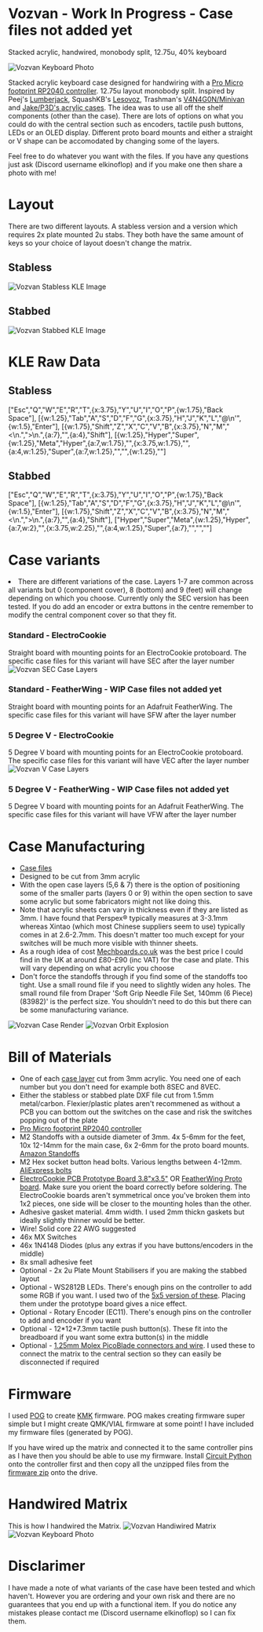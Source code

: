 # Vozvan - Work In Progress - Case files not added yet
Stacked acrylic, handwired, monobody split, 12.75u, 40% keyboard

<img src="https://github.com/ElKinoflop/Barghest/blob/main/images/placeholder.jpg" alt="Vozvan Keyboard Photo">

Stacked acrylic keyboard case designed for handwiring with a <a href="https://mechboards.co.uk/products/pro-micro-5v?_pos=2&_sid=c64ff0323&_ss=r" target="_blank">Pro Micro footprint RP2040 controller</a>. 12.75u layout monobody split. Inspired by Peej's <a href="https://github.com/peej/lumberjack-keyboard" target="_blank">Lumberjack</a>, SquashKB's <a href="https://www.instagram.com/squash_kb/?hl=en-gb">Lesovoz</a>, Trashman's <a href="https://trashman.wiki/keyboards/v4n4g0n">V4N4G0N/Minivan</a> and <a href="https://p3dstore.notion.site/P3Dstore-Open-Source-Project-List-6e85900337294e769fb7b8fa68d68f27">Jake/P3D's acrylic cases</a>. The idea was to use all off the shelf components (other than the case). There are lots of options on what you could do with the central section such as encoders, tactile push buttons, LEDs or an OLED display. Different proto board mounts and either a straight or V shape can be accomodated by changing some of the layers.

Feel free to do whatever you want with the files. If you have any questions just ask (Discord username elkinoflop) and if you make one then share a photo with me!

<h1>Layout</h1>
There are two different layouts. A stabless version and a version which requires 2x plate mounted 2u stabs. They both have the same amount of keys so your choice of layout doesn't change the matrix.

<h2>Stabless</h2>
<img src="https://github.com/ElKinoflop/Vozvan/blob/main/images/Vozvan%20Handwire%20KLE.jpg" alt="Vozvan Stabless KLE Image">

<h2>Stabbed</h2>
<img src="https://github.com/ElKinoflop/Vozvan/blob/main/images/Vozvan%20Stabbed%20KLE.jpg" alt="Vozvan Stabbed KLE Image">

<h1>KLE Raw Data</h1>
<h2>Stabless</h2>
["Esc","Q","W","E","R","T",{x:3.75},"Y","U","I","O","P",{w:1.75},"Back<br>Space"],
[{w:1.25},"Tab","A","S","D","F","G",{x:3.75},"H","J","K","L","@\n'",{w:1.5},"Enter"],
[{w:1.75},"Shift","Z","X","C","V","B",{x:3.75},"N","M","<\n.",">\n.",{a:7},"",{a:4},"Shift"],
[{w:1.25},"Hyper","Super",{w:1.25},"Meta","Hyper",{a:7,w:1.75},"",{x:3.75,w:1.75},"",{a:4,w:1.25},"Super",{a:7,w:1.25},"","",{w:1.25},""]

<h2>Stabbed</h2>
["Esc","Q","W","E","R","T",{x:3.75},"Y","U","I","O","P",{w:1.75},"Back<br>Space"],
[{w:1.25},"Tab","A","S","D","F","G",{x:3.75},"H","J","K","L","@\n'",{w:1.5},"Enter"],
[{w:1.75},"Shift","Z","X","C","V","B",{x:3.75},"N","M","<\n.",">\n.",{a:7},"",{a:4},"Shift"],
["Hyper","Super","Meta",{w:1.25},"Hyper",{a:7,w:2},"",{x:3.75,w:2.25},"",{a:4,w:1.25},"Super",{a:7},"","",""]

<h1>Case variants</h1>
<li>There are different variations of the case. Layers 1-7 are common across all variants but 0 (component cover), 8 (bottom) and 9 (feet) will change depending on which you choose. Currently only the SEC version has been tested. If you do add an encoder or extra buttons in the centre remember to modify the central component cover so that they fit.</li>
<h3>Standard - ElectroCookie</h3>
Straight board with mounting points for an ElectroCookie protoboard. The specific case files for this variant will have SEC after the layer number

<img src="https://github.com/ElKinoflop/Vozvan/blob/main/images/Vozvan%20Combined.png" alt="Vozvan SEC Case Layers">

<h3>Standard - FeatherWing - WIP Case files not added yet</h3>
Straight board with mounting points for an Adafruit FeatherWing. The specific case files for this variant will have SFW after the layer number
<h3>5 Degree V - ElectroCookie</h3>
5 Degree V board with mounting points for an ElectroCookie protoboard. The specific case files for this variant will have VEC after the layer number

<img src="https://github.com/ElKinoflop/Vozvan/blob/main/images/Vozvan%20V%20Combined.png" alt="Vozvan V Case Layers">

<h3>5 Degree V - FeatherWing - WIP Case files not added yet</h3>
5 Degree V board with mounting points for an Adafruit FeatherWing. The specific case files for this variant will have VFW after the layer number

<h1>Case Manufacturing</h1>
<ul>
  <li><a href="https://github.com/ElKinoflop/Vozvan/tree/main/Case%20Files" target="_blank">Case files</a></li>
  <li>Designed to be cut from 3mm acrylic</li>
  <li>With the open case layers (5,6 & 7) there is the option of positioning some of the smaller parts (layers 0 or 9) within the open section to save some acrylic but some fabricators might not like doing this.</li>
  <li>Note that acrylic sheets can vary in thickness even if they are listed as 3mm. I have found that Perspex® typically measures at 3-3.1mm whereas Xintao (which most Chinese suppliers seem to use) typically comes in at 2.6-2.7mm. This doesn't matter too much except for your switches will be much more visible with thinner sheets.</li>
  <li>As a rough idea of cost <a href="https://mechboards.co.uk/" target="_blank">Mechboards.co.uk</a> was the best price I could find in the UK at around £80-£90 (inc VAT) for the case and plate. This will vary depending on what acrylic you choose</li>
  <li>Don't force the standoffs through if you find some of the standoffs too tight. Use a small round file if you need to slightly widen any holes. The small round file from Draper 'Soft Grip Needle File Set, 140mm (6 Piece) (83982)' is the perfect size. You shouldn't need to do this but there can be some manufacturing variance.</li>
</ul>

<img src="https://github.com/ElKinoflop/Vozvan/blob/main/images/9d9e7bed-2c7b-4b43-9d6c-c64e370a0fa1.PNG" alt="Vozvan Case Render">

<img src="https://github.com/ElKinoflop/Vozvan/blob/main/images/Vozvan%20Orbit%20Explode.gif" alt="Vozvan Orbit Explosion">

<h1>Bill of Materials</h1>
<ul>
  <li>One of each <a href="https://github.com/ElKinoflop/Vozvan/tree/main/Case%20Files" target="_blank">case layer</a> cut from 3mm acrylic. You need one of each number but you don't need for example both 8SEC and 8VEC.</li>
  <li>Either the stabless or stabbed plate DXF file cut from 1.5mm metal/carbon. Flexier/plastic plates aren't recommened as without a PCB you can bottom out the switches on the case and risk the switches popping out of the plate</li>
  <li><a href="https://mechboards.co.uk/products/pro-micro-5v?_pos=2&_sid=c64ff0323&_ss=r" target="_blank">Pro Micro footprint RP2040 controller</a></li>
  <li>M2 Standoffs with a outside diameter of 3mm. 4x 5-6mm for the feet, 10x 12-14mm for the main case, 6x 2-6mm for the proto board mounts. <a href="https://amzn.eu/d/8H1HG6Y" target="_blank">Amazon Standoffs</a></li></li>
  <li>M2 Hex socket button head bolts. Various lengths between 4-12mm. <a href="https://www.aliexpress.com/item/32969042589.html" target="_blank">AliExpress bolts</a></li>
  <li><a href="https://www.amazon.co.uk/dp/B08151V9TS?ref=ppx_yo2ov_dt_b_fed_asin_title" target="_blank">ElectroCookie PCB Prototype Board 3.8"x3.5"</a> OR <a href="https://www.adafruit.com/product/2884" target="_blank">FeatherWing Proto board</a>. Make sure you orient the board correctly before soldering. The ElectroCookie boards aren't symmetrical once you've broken them into 1x2 pieces, one side will be closer to the mounting holes than the other.</li>
  <li>Adhesive gasket material. 4mm width. I used 2mm thickn gaskets but ideally slightly thinner would be better.</li>
  <li>Wire! Solid core 22 AWG suggested</li>
  <li>46x MX Switches</li>
  <li>46x 1N4148 Diodes (plus any extras if you have buttons/encoders in the middle)</li>
  <li>8x small adhesive feet</li>
  <li>Optional - 2x 2u Plate Mount Stabilisers if you are making the stabbed layout</li>
  <li>Optional - WS2812B LEDs. There's enough pins on the controller to add some RGB if you want. I used two of the <a href="https://www.aliexpress.com/item/1005007273486672.html" target="_blank">5x5 version of these</a>. Placing them under the prototype board gives a nice effect.</li>
  <li>Optional - Rotary Encoder (EC11). There's enough pins on the controller to add and encoder if you want</li>
  <li>Optional - 12*12*7.3mm tactile push button(s). These fit into the breadboard if you want some extra button(s) in the middle</li>
  <li>Optional - <a href="https://www.amazon.co.uk/dp/B08RMQP6YP?ref=ppx_yo2ov_dt_b_fed_asin_title" target="_blank">1.25mm Molex PicoBlade connectors and wire</a>. I used these to connect the matrix to the central section so they can easily be disconnected if required</li>
</ul>

<h1>Firmware</h1>
I used <a href="https://github.com/JanLunge/pog" target="_blank">POG</a>  to create <a href="https://github.com/KMKfw/kmk_firmware" target="_blank">KMK</a> firmware. POG makes creating firmware super simple but I might create QMK/VIAL firmware at some point!
I have included my firmware files (generated by POG). 

If you have wired up the matrix and connected it to the same controller pins as I have then you should be able to use my firmware. Install <a href="https://circuitpython.org/board/0xcb_helios/" target="_blank">Circuit Python</a> onto the controller first and then copy all the unzipped files from the <a href="https://github.com/ElKinoflop/Vozvan/blob/main/Firmware/Vozvan%20POG%20Firmware.zip" target="_blank">firmware zip</a> onto the drive.

<h1>Handwired Matrix</h1>
This is how I handwired the Matrix.
<img src="https://github.com/ElKinoflop/Vozvan/blob/main/images/Vozvan%20Matrix%20Pins.png" alt="Vozvan Handiwired Matrix">

<img src="https://github.com/ElKinoflop/Barghest/blob/main/images/placeholder.jpg" alt="Vozvan Keyboard Photo">

<h1>Disclarimer</h1>
I have made a note of what variants of the case have been tested and which haven't. However you are ordering and your own risk and there are no guarantees that you end up with a functional item. If you do notice any mistakes please contact me (Discord username elkinoflop) so I can fix them.
